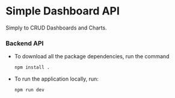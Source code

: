 # Simple Dashboard API

Simply to CRUD Dashboards and Charts.

 ### Backend API
 * To download all the package dependencies, run the command
     ```bash
     npm install .
     ```
 * To run the application locally, run:
     ```bash
     npm run dev